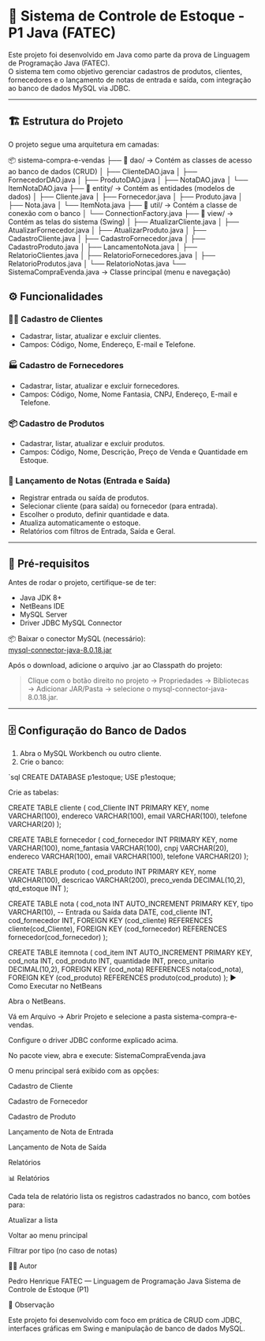 # 🧾 Sistema de Controle de Estoque - P1 Java (FATEC)

Este projeto foi desenvolvido em Java como parte da prova de Linguagem de Programação Java (FATEC).  
O sistema tem como objetivo gerenciar cadastros de produtos, clientes, fornecedores e o lançamento de notas de entrada e saída, com integração ao banco de dados MySQL via JDBC.

---

## 🏗️ Estrutura do Projeto

O projeto segue uma arquitetura em camadas:

📦 sistema-compra-e-vendas
├── 📁 dao/ → Contém as classes de acesso ao banco de dados (CRUD)
│ ├── ClienteDAO.java
│ ├── FornecedorDAO.java
│ ├── ProdutoDAO.java
│ ├── NotaDAO.java
│ └── ItemNotaDAO.java
├── 📁 entity/ → Contém as entidades (modelos de dados)
│ ├── Cliente.java
│ ├── Fornecedor.java
│ ├── Produto.java
│ ├── Nota.java
│ └── ItemNota.java
├── 📁 util/ → Contém a classe de conexão com o banco
│ └── ConnectionFactory.java
├── 📁 view/ → Contém as telas do sistema (Swing)
│ ├── AtualizarCliente.java
│ ├── AtualizarFornecedor.java
│ ├── AtualizarProduto.java
│ ├── CadastroCliente.java
│ ├── CadastroFornecedor.java
│ ├── CadastroProduto.java
│ ├── LancamentoNota.java
│ ├── RelatorioClientes.java
│ ├── RelatorioFornecedores.java
│ ├── RelatorioProdutos.java
│ └── RelatorioNotas.java
└── SistemaCompraEvenda.java → Classe principal (menu e navegação)

## ⚙️ Funcionalidades

### 🧍‍♂️ Cadastro de Clientes
- Cadastrar, listar, atualizar e excluir clientes.
- Campos: Código, Nome, Endereço, E-mail e Telefone.

### 🏭 Cadastro de Fornecedores
- Cadastrar, listar, atualizar e excluir fornecedores.
- Campos: Código, Nome, Nome Fantasia, CNPJ, Endereço, E-mail e Telefone.

### 📦 Cadastro de Produtos
- Cadastrar, listar, atualizar e excluir produtos.
- Campos: Código, Nome, Descrição, Preço de Venda e Quantidade em Estoque.

### 🧾 Lançamento de Notas (Entrada e Saída)
- Registrar entrada ou saída de produtos.
- Selecionar cliente (para saída) ou fornecedor (para entrada).
- Escolher o produto, definir quantidade e data.
- Atualiza automaticamente o estoque.
- Relatórios com filtros de Entrada, Saída e Geral.

---

## 🧩 Pré-requisitos

Antes de rodar o projeto, certifique-se de ter:

- Java JDK 8+
- NetBeans IDE
- MySQL Server
- Driver JDBC MySQL Connector

📦 Baixar o conector MySQL (necessário):  
[mysql-connector-java-8.0.18.jar](https://downloads.mysql.com/archives/c-j/)

Após o download, adicione o arquivo .jar ao Classpath do projeto:
> Clique com o botão direito no projeto → Propriedades → Bibliotecas → Adicionar JAR/Pasta → selecione o mysql-connector-java-8.0.18.jar.

---

## 🗄️ Configuração do Banco de Dados

1. Abra o MySQL Workbench ou outro cliente.
2. Crie o banco:

`sql
CREATE DATABASE p1estoque;
USE p1estoque;

Crie as tabelas:

CREATE TABLE cliente (
    cod_Cliente INT PRIMARY KEY,
    nome VARCHAR(100),
    endereco VARCHAR(100),
    email VARCHAR(100),
    telefone VARCHAR(20)
);

CREATE TABLE fornecedor (
    cod_fornecedor INT PRIMARY KEY,
    nome VARCHAR(100),
    nome_fantasia VARCHAR(100),
    cnpj VARCHAR(20),
    endereco VARCHAR(100),
    email VARCHAR(100),
    telefone VARCHAR(20)
);

CREATE TABLE produto (
    cod_produto INT PRIMARY KEY,
    nome VARCHAR(100),
    descricao VARCHAR(200),
    preco_venda DECIMAL(10,2),
    qtd_estoque INT
);

CREATE TABLE nota (
    cod_nota INT AUTO_INCREMENT PRIMARY KEY,
    tipo VARCHAR(10), -- Entrada ou Saída
    data DATE,
    cod_cliente INT,
    cod_fornecedor INT,
    FOREIGN KEY (cod_cliente) REFERENCES cliente(cod_Cliente),
    FOREIGN KEY (cod_fornecedor) REFERENCES fornecedor(cod_fornecedor)
);

CREATE TABLE itemnota (
    cod_item INT AUTO_INCREMENT PRIMARY KEY,
    cod_nota INT,
    cod_produto INT,
    quantidade INT,
    preco_unitario DECIMAL(10,2),
    FOREIGN KEY (cod_nota) REFERENCES nota(cod_nota),
    FOREIGN KEY (cod_produto) REFERENCES produto(cod_produto)
);
▶️ Como Executar no NetBeans

Abra o NetBeans.

Vá em Arquivo → Abrir Projeto e selecione a pasta sistema-compra-e-vendas.

Configure o driver JDBC conforme explicado acima.

No pacote view, abra e execute: SistemaCompraEvenda.java

O menu principal será exibido com as opções:

Cadastro de Cliente

Cadastro de Fornecedor

Cadastro de Produto

Lançamento de Nota de Entrada

Lançamento de Nota de Saída

Relatórios

📊 Relatórios

Cada tela de relatório lista os registros cadastrados no banco, com botões para:

Atualizar a lista

Voltar ao menu principal

Filtrar por tipo (no caso de notas)

👨‍💻 Autor

Pedro Henrique
FATEC — Linguagem de Programação Java
Sistema de Controle de Estoque (P1)

🧠 Observação

Este projeto foi desenvolvido com foco em prática de CRUD com JDBC, interfaces gráficas em Swing e manipulação de banco de dados MySQL.
